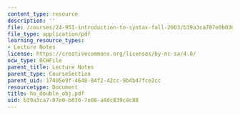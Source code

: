 ```yaml
---
content_type: resource
description: ''
file: /courses/24-951-introduction-to-syntax-fall-2003/b39a3ca707e0b0307e08a8dc839c4c88_ho_double_obj.pdf
file_type: application/pdf
learning_resource_types:
- Lecture Notes
license: https://creativecommons.org/licenses/by-nc-sa/4.0/
ocw_type: OCWFile
parent_title: Lecture Notes
parent_type: CourseSection
parent_uid: 17405e9f-4648-84f2-42cc-9b4b47fce2cc
resourcetype: Document
title: ho_double_obj.pdf
uid: b39a3ca7-07e0-b030-7e08-a8dc839c4c88
---
```

